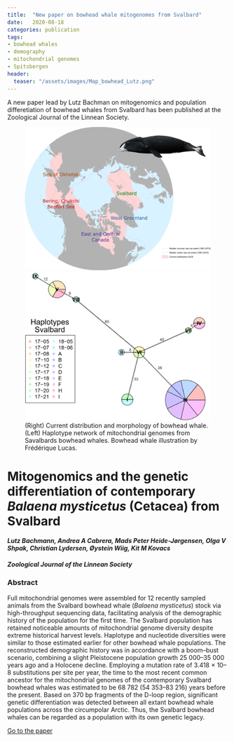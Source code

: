 ```yaml
---
title:  "New paper on bowhead whale mitogenomes from Svalbard"
date:   2020-08-18
categories: publication
tags: 
- bowhead whales 
- demography 
- mitochondrial genomes
- Spitsbergen
header:
  teaser: "/assets/images/Map_bowhead_Lutz.png"
---
```


A new paper lead by Lutz Bachman on mitogenomics and population differetiation of bowhead whales from Svalbard has been published at the Zoological Journal of the Linnean Society.

<figure class="half">
    <a href="/assets/images/Map_bowhead_Lutz.png"><img src="/assets/images/Map_bowhead_Lutz.png"></a>
    <a href="/assets/images/Haplotype_bowhead_Lutz.png"><img src="/assets/images/Haplotype_bowhead_Lutz.png"></a>
    <figcaption> (Right) Current distribution and morphology of bowhead whale. (Left) Haplotype network of mitochondrial genomes from Savalbards bowhead whales. Bowhead whale illustration by Frédérique Lucas. </figcaption>
</figure>

# Mitogenomics and the genetic differentiation of contemporary *Balaena mysticetus* (Cetacea) from Svalbard

#### *Lutz Bachmann, Andrea A Cabrera, Mads Peter Heide-Jørgensen, Olga V Shpak, Christian Lydersen, Øystein Wiig, Kit M Kovacs*

##### Zoological Journal of the Linnean Society

### Abstract
Full mitochondrial genomes were assembled for 12 recently sampled animals from the Svalbard bowhead whale (*Balaena mysticetus*) stock via high-throughput sequencing data, facilitating analysis of the demographic history of the population for the first time. The Svalbard population has retained noticeable amounts of mitochondrial genome diversity despite extreme historical harvest levels. Haplotype and nucleotide diversities were similar to those estimated earlier for other bowhead whale populations. The reconstructed demographic history was in accordance with a boom–bust scenario, combining a slight Pleistocene population growth 25 000–35 000 years ago and a Holocene decline. Employing a mutation rate of 3.418 × 10–8 substitutions per site per year, the time to the most recent common ancestor for the mitochondrial genomes of the contemporary Svalbard bowhead whales was estimated to be 68 782 (54 353–83 216) years before the present. Based on 370 bp fragments of the D-loop region, significant genetic differentiation was detected between all extant bowhead whale populations across the circumpolar Arctic. Thus, the Svalbard bowhead whales can be regarded as a population with its own genetic legacy.

[Go to the paper](https://doi.org/10.1093/zoolinnean/zlaa082)

